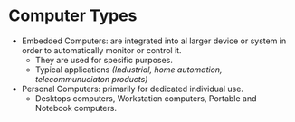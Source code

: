 # Computer Types
* Embedded Computers: are integrated into al larger device or system in order to automatically monitor or control it.
  - They are used for spesific purposes.
  - Typical applications *(Industrial, home automation, telecommunuciaton products)*
* Personal Computers: primarily for dedicated individual use.
  - Desktops computers, Workstation computers, Portable and Notebook computers.
